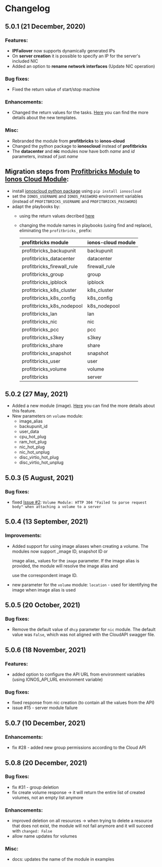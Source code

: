 # Changelog

## 5.0.1 \(21 December, 2020\)

### Features:

* **IPFailover** now supports dynamically generated IPs
* On **server creation** it is possible to specify an IP for the server's included NIC
* Added an option to **rename network interfaces** \(Update NIC operation\)

### Bug fixes:

* Fixed the return value of start/stop machine

### Enhancements:

* Changed the return values for the tasks. [Here](./#return-values) you can find the more details about the new templates.

### Misc:

* Rebranded the module from **profitbricks** to **ionos-cloud**
* Changed the python package to **ionoscloud** instead of **profitbricks**
* The **datacenter** and **nic** modules now have both _name_ and _id_ parameters, instead of just _name_

## Migration steps from [Profitbricks Module](https://github.com/ionos-enterprise/profitbricks-module-ansible) to [Ionos Cloud Module](https://github.com/ionos-cloud/sdk-ansible):

* install [ionoscloud python package](https://pypi.org/project/ionoscloud) using `pip install ionoscloud`
* set the `IONOS_USERNAME` and `IONOS_PASSWORD` environment variables \(instead of `PROFITBRICKS_USERNAME` and `PROFITBRICKS_PASSWORD`\)
* adapt the playbooks by:
  * using the return values decribed [here](./#return-values)
  * changing the module names in playbooks \(using find and replace\), eliminating the `profitbricks_` prefix:

    | profitbricks module | ionos-cloud module |
    | :--- | :--- |
    | profitbricks\_backupunit | backupunit |
    | profitbricks\_datacenter | datacenter |
    | profitbricks\_firewall\_rule | firewall\_rule |
    | profitbricks\_group | group |
    | profitbricks\_ipblock | ipblock |
    | profitbricks\_k8s\_cluster | k8s\_cluster |
    | profitbricks\_k8s\_config | k8s\_config |
    | profitbricks\_k8s\_nodepool | k8s\_nodepool |
    | profitbricks\_lan | lan |
    | profitbricks\_nic | nic |
    | profitbricks\_pcc | pcc |
    | profitbricks\_s3key | s3key |
    | profitbricks\_share | share |
    | profitbricks\_snapshot | snapshot |
    | profitbricks\_user | user |
    | profitbricks\_volume | volume |
    | profitbricks | server |

## 5.0.2 \(27 May, 2021\)

* Added a new module \(image\). [Here](./#image) you can find the more details about this feature.
* New parameters on `volume` module:
  * image\_alias
  * backupunit\_id
  * user\_data
  * cpu\_hot\_plug
  * ram\_hot\_plug
  * nic\_hot\_plug
  * nic\_hot\_unplug
  * disc\_virtio\_hot\_plug
  * disc\_virtio\_hot\_unplug

## 5.0.3 \(5 August, 2021\)

### Bug fixes:

* fixed [Issue \#2](https://github.com/ionos-cloud/module-ansible/issues/2): `Volume Module: HTTP 304 "Failed to parse request body" when attaching a volume to a server`

## 5.0.4 \(13 September, 2021\)

### Improvements:

* Added support for using image aliases when creating a volume. The modules now support \_image ID, snapshot ID or 

  image alias\_ values for the `image` parameter. If the image alias is provided, the module will resolve the image alias and

  use the correspondent image ID.

* new parameter for the `volume` module: `location` - used for identifying the image when image alias is used

## 5.0.5 \(20 October, 2021\)

### Bug fixes:

* Remove the default value of `dhcp` parameter for `nic` module. The default value was `False`, which was not aligned with the CloudAPI swagger file.


## 5.0.6 \(18 November, 2021\)

### Features:

* added option to configure the API URL from environment variables (using IONOS_API_URL environment variable)

### Bug fixes:

* fixed response from nic creation (to contain all the values from the API)
* issue #15 - server module failure


## 5.0.7 \(10 December, 2021\)

### Enhancements:

* fix #28 - added new group permissions according to the Cloud API


## 5.0.8 \(20 December, 2021\)

### Bug fixes:

* fix #31 - group deletion
* fix create volume response -> it will return the entire list of created volumes, not an empty list anymore

### Enhancements:

* improved deletion on all resources -> when trying to delete a resource that does not exist, the module will not fail anymore and it will succeed with `changed: False`
* allow name updates for volumes

### Misc:

* docs: updates the name of the module in examples
